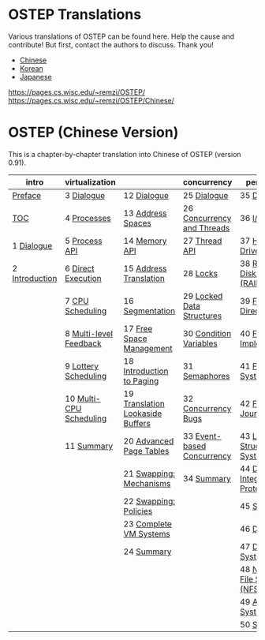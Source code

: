 # OSTEP Translations

Various translations of OSTEP can be found here. Help the cause and contribute! But first, contact the authors to discuss. Thank you!
* [Chinese](chinese)
* [Korean](korean)
* [Japanese](japanese)

https://pages.cs.wisc.edu/~remzi/OSTEP/
https://pages.cs.wisc.edu/~remzi/OSTEP/Chinese/

# OSTEP (Chinese Version)

This is a chapter-by-chapter translation into Chinese of OSTEP (version 0.91).


| intro           | virtualization          |                                  | concurrency                | persistence                         | appendices       |
| --------------- | ----------------------- | -------------------------------- | -------------------------- | ----------------------------------- | ---------------- |
| [Preface](http://ostep.org/Chinese/preface.pdf) | 3 [Dialogue](http://ostep.org/Chinese/03.pdf) | 12 [Dialogue](http://ostep.org/Chinese/12.pdf) | 25 [Dialogue](http://ostep.org/Chinese/25.pdf) | 35 [Dialogue](http://ostep.org/Chinese/35.pdf) | [Dialogue](http://ostep.org/Chinese/fla.pdf) | 
| [TOC](http://ostep.org/Chinese/toc.pdf) | 4 [Processes](http://ostep.org/Chinese/04.pdf) | 13 [Address Spaces](http://ostep.org/Chinese/13.pdf) | 26 [Concurrency and Threads](http://ostep.org/Chinese/26.pdf) | 36 [I/O Devices](http://ostep.org/Chinese/36.pdf) | [Virtual Machines](http://ostep.org/Chinese/flb.pdf) | 
| 1 [Dialogue](http://ostep.org/Chinese/01.pdf) | 5 [Process API](http://ostep.org/Chinese/05.pdf) | 14 [Memory API](http://ostep.org/Chinese/14.pdf) | 27 [Thread API](http://ostep.org/Chinese/27.pdf) | 37 [Hard Disk Drives](http://ostep.org/Chinese/37.pdf) | [Dialogue](http://ostep.org/Chinese/flc.pdf) | 
| 2 [Introduction](http://ostep.org/Chinese/02.pdf) | 6 [Direct Execution](http://ostep.org/Chinese/06.pdf) | 15 [Address Translation](http://ostep.org/Chinese/15.pdf) | 28 [Locks](http://ostep.org/Chinese/28.pdf) | 38 [Redundant Disk Arrays (RAID)](http://ostep.org/Chinese/38.pdf) | [Monitors](http://ostep.org/Chinese/bad.pdf) | 
|  | 7 [CPU Scheduling](http://ostep.org/Chinese/07.pdf) | 16 [Segmentation](http://ostep.org/Chinese/16.pdf) | 29 [Locked Data Structures](http://ostep.org/Chinese/29.pdf) | 39 [Files and Directories](http://ostep.org/Chinese/39.pdf) | [Dialogue](http://ostep.org/Chinese/fld.pdf) | 
|  | 8 [Multi-level Feedback](http://ostep.org/Chinese/08.pdf) | 17 [Free Space Management](http://ostep.org/Chinese/17.pdf) | 30 [Condition Variables](http://ostep.org/Chinese/30.pdf) | 40 [File System Implementation](http://ostep.org/Chinese/40.pdf) | [Lab Tutorial](http://ostep.org/Chinese/fle.pdf) | 
|  | 9 [Lottery Scheduling](http://ostep.org/Chinese/09.pdf) | 18 [Introduction to Paging](http://ostep.org/Chinese/18.pdf) | 31 [Semaphores](http://ostep.org/Chinese/31.pdf) | 41 [Fast File System (FFS)](http://ostep.org/Chinese/41.pdf) | [Systems Labs](http://ostep.org/Chinese/flf.pdf) | 
|  | 10 [Multi-CPU Scheduling](http://ostep.org/Chinese/10.pdf) | 19 [Translation Lookaside Buffers](http://ostep.org/Chinese/19.pdf) | 32 [Concurrency Bugs](http://ostep.org/Chinese/32.pdf) | 42 [FSCK and Journaling](http://ostep.org/Chinese/42.pdf) | [xv6 Labs](http://ostep.org/Chinese/flg.pdf) | 
|  | 11 [Summary](http://ostep.org/Chinese/11.pdf) | 20 [Advanced Page Tables](http://ostep.org/Chinese/20.pdf) | 33 [Event-based Concurrency](http://ostep.org/Chinese/33.pdf) | 43 [Log-Structured File System (LFS)](http://ostep.org/Chinese/43.pdf) |  | 
|  |  | 21 [Swapping: Mechanisms](http://ostep.org/Chinese/21.pdf) | 34 [Summary](http://ostep.org/Chinese/34.pdf) | 44 [Data Integrity and Protection](http://ostep.org/Chinese/44.pdf) |  | 
|  |  | 22 [Swapping: Policies](http://ostep.org/Chinese/22.pdf) |  | 45 [Summary](http://ostep.org/Chinese/45.pdf) |  | 
|  |  | 23 [Complete VM Systems](http://ostep.org/Chinese/23.pdf) |  | 46 [Dialogue](http://ostep.org/Chinese/46.pdf) |  | 
|  |  | 24 [Summary](http://ostep.org/Chinese/24.pdf) |  | 47 [Distributed Systems](http://ostep.org/Chinese/47.pdf) |  | 
|  |  |  |  | 48 [Network File System (NFS)](http://ostep.org/Chinese/48.pdf) |  | 
|  |  |  |  | 49 [Andrew File System (AFS)](http://ostep.org/Chinese/49.pdf) |  | 
|  |  |  |  | 50 [Summary](http://ostep.org/Chinese/50.pdf) |  | 
